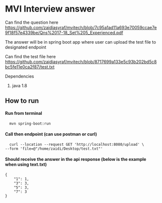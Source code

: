 
# MVI Interview answer

Can find the question here https://github.com/zaidiasyraf/mvitech/blob/7c95a1ad11a693e70059ccae7e9f18f57e4339be/Qns%2017-18_Set%205_Experienced.pdf

The answer will be in spring boot app where user can upload the test file to designated endpoint

Can find the test file here https://github.com/zaidiasyraf/mvitech/blob/8717699a133e5c93b202bd5c8bc5fe11e0ca2f87/test.txt

Dependencies
1. java 1.8

## How to run

#### Run from terminal

```http
  mvn spring-boot:run
```

#### Call then endpoint (can use postman or curl)

```http
  curl --location --request GET 'http://localhost:8080/upload' \
--form 'file=@"/home/zaidi/Desktop/test.txt"'
```

#### Should receive the answer in the api response (below is the example when using text.txt)

```http
{
    "1": 1,
    "3": 3,
    "5": 3,
    "7": 3
}
```

